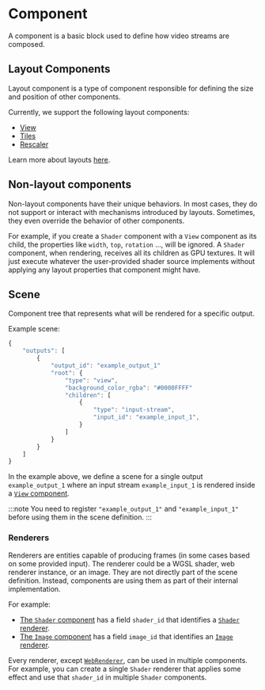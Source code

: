 # Component

A component is a basic block used to define how video streams are composed.

## Layout Components

Layout component is a type of component responsible for defining the size and position of other components.

Currently, we support the following layout components:
- [View](../api/components/View)
- [Tiles](../api/components/Tiles)
- [Rescaler](../api/components/Rescaler)

Learn more about layouts [here](./layouts).

## Non-layout components

Non-layout components have their unique behaviors. In most cases, they do not support or interact with mechanisms introduced by layouts. Sometimes, they even override the behavior of other components.

For example, if you create a `Shader` component with a `View` component as its child, the properties like `width`, `top`, `rotation` ..., will be ignored. A `Shader` component, when rendering, receives all its children as GPU textures. It will just execute whatever the user-provided shader source implements without applying any layout properties that component might have.

## Scene

Component tree that represents what will be rendered for a specific output.

Example scene:
```typescript
{
    "outputs": [
        {
            "output_id": "example_output_1"
            "root": {
                "type": "view",
                "background_color_rgba": "#0000FFFF"
                "children": [
                    {
                        "type": "input-stream",
                        "input_id": "example_input_1",
                    }
                ]
            }
        }
    ]
}
```

In the example above, we define a scene for a single output `example_output_1` where an input stream `example_input_1` is rendered inside a [`View` component](../api/components/View).

:::note
You need to register `"example_output_1"` and `"example_input_1"` before using them in the scene definition.
:::

### Renderers

Renderers are entities capable of producing frames (in some cases based on some provided input). The renderer could be a WGSL shader, web renderer instance, or an image. They are not directly part of the scene definition. Instead, components are using them as part of their internal implementation.

For example:
- [The `Shader` component](../api/components/Shader) has a field `shader_id` that identifies a [`Shader` renderer](../api/renderers/Shader).
- [The `Image` component](../api/components/Image) has a field `image_id` that identifies an [`Image` renderer](../api/renderers/Image).

Every renderer, except [`WebRenderer`](../api/renderers/web), can be used in multiple components. For example, you can create a single `Shader` renderer that applies some effect and use that `shader_id` in multiple `Shader` components.


